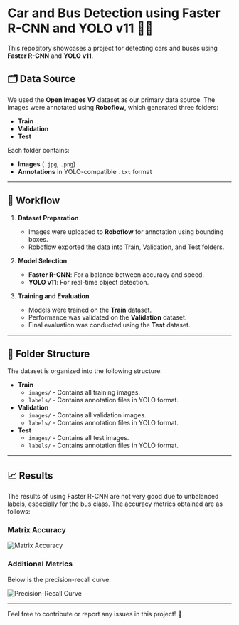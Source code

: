 # Car and Bus Detection using Faster R-CNN and YOLO v11 🚗🚌  

This repository showcases a project for detecting cars and buses using **Faster R-CNN** and **YOLO v11**.  

## 🗂️ Data Source  
We used the **Open Images V7** dataset as our primary data source. The images were annotated using **Roboflow**, which generated three folders:  
- **Train**  
- **Validation**  
- **Test**  

Each folder contains:  
- **Images** (`.jpg`, `.png`)  
- **Annotations** in YOLO-compatible `.txt` format  

---

## 🚀 Workflow  

1. **Dataset Preparation**  
   - Images were uploaded to **Roboflow** for annotation using bounding boxes.  
   - Roboflow exported the data into Train, Validation, and Test folders.  

2. **Model Selection**  
   - **Faster R-CNN**: For a balance between accuracy and speed.  
   - **YOLO v11**: For real-time object detection.  

3. **Training and Evaluation**  
   - Models were trained on the **Train** dataset.  
   - Performance was validated on the **Validation** dataset.  
   - Final evaluation was conducted using the **Test** dataset.  

---

## 📁 Folder Structure  

The dataset is organized into the following structure:  

- **Train**  
  - `images/` - Contains all training images.  
  - `labels/` - Contains annotation files in YOLO format.  
- **Validation**  
  - `images/` - Contains all validation images.  
  - `labels/` - Contains annotation files in YOLO format.  
- **Test**  
  - `images/` - Contains all test images.  
  - `labels/` - Contains annotation files in YOLO format.  

---

## 📈 Results  

The results of using Faster R-CNN are not very good due to unbalanced labels, especially for the bus class. The accuracy metrics obtained are as follows:  

### Matrix Accuracy  
![Matrix Accuracy](https://github.com/user-attachments/assets/831f5fb4-076a-4c5a-b304-32d0cb1fb1d2)  

### Additional Metrics  
Below is the precision-recall curve:  

![Precision-Recall Curve](https://github.com/user-attachments/assets/117436c4-36ab-462f-a076-59c0e3cf2d31)  

---

Feel free to contribute or report any issues in this project! 🚀  
